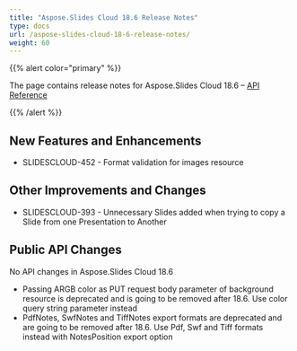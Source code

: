 ```yaml
---
title: "Aspose.Slides Cloud 18.6 Release Notes"
type: docs
url: /aspose-slides-cloud-18-6-release-notes/
weight: 60
---
```


{{% alert color="primary" %}} 

The page contains release notes for Aspose.Slides Cloud 18.6 – [API Reference](https://apireference.aspose.cloud/slides/)

{{% /alert %}} 
## **New Features and Enhancements**
- SLIDESCLOUD-452 - Format validation for images resource
## **Other Improvements and Changes**
- SLIDESCLOUD-393 - Unnecessary Slides added when trying to copy a Slide from one Presentation to Another
## **Public API Changes**
No API changes in Aspose.Slides Cloud 18.6

- Passing ARGB color as PUT request body parameter of background resource is deprecated and is going to be removed after 18.6. Use color query string parameter instead
- PdfNotes, SwfNotes and TiffNotes export formats are deprecated and are going to be removed after 18.6. Use Pdf, Swf and Tiff formats instead with NotesPosition export option
